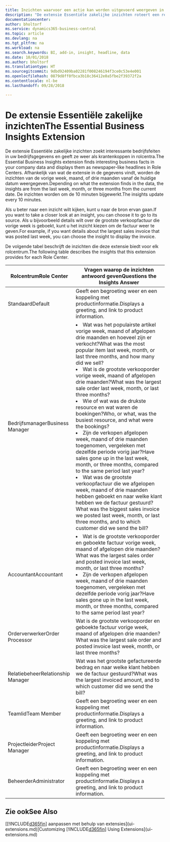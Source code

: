 ```yaml
---
title: Inzichten waarvoor een actie kan worden uitgevoerd weergeven in rolcentra | Microsoft Docs
description: "De extensie Essentiële zakelijke inzichten roteert een reeks zakelijke inzichten in rolcentra."
documentationcenter: 
author: bholtorf
ms.service: dynamics365-business-central
ms.topic: article
ms.devlang: na
ms.tgt_pltfrm: na
ms.workload: na
ms.search.keywords: BI, add-in, insight, headline, data
ms.date: 10/01/2018
ms.author: bholtorf
ms.translationtype: HT
ms.sourcegitcommit: 9dbd92409ba02281f008246194f3ce0c53e4e001
ms.openlocfilehash: 0879d8ff0fbca3b18c36412e0a5fbe2f39372f2a
ms.contentlocale: nl-be
ms.lasthandoff: 09/28/2018

---
```


# <a name="the-essential-business-insights-extension"></a><span data-ttu-id="65d25-103">De extensie Essentiële zakelijke inzichten</span><span class="sxs-lookup"><span data-stu-id="65d25-103">The Essential Business Insights Extension</span></span>
<span data-ttu-id="65d25-104">De extensie Essentiële zakelijke inzichten zoekt interessante bedrijfsfeiten in uw bedrijfsgegevens en geeft ze weer als krantenkoppen in rolcentra.</span><span class="sxs-lookup"><span data-stu-id="65d25-104">The Essential Business Insights extension finds interesting business facts in your company data and displays them as newspaper-like headlines in Role Centers.</span></span> <span data-ttu-id="65d25-105">Afhankelijk van wat de extensie in de gegevens vindt, worden de inzichten van de vorige week, maand, of drie maanden vanaf de huidige datum weergegeven.</span><span class="sxs-lookup"><span data-stu-id="65d25-105">Depending on what the extension finds in the data, the insights are from the last week, month, or three months from the current date.</span></span> <span data-ttu-id="65d25-106">De inzichten worden om de 10 minuten bijgewerkt.</span><span class="sxs-lookup"><span data-stu-id="65d25-106">The insights update every 10 minutes.</span></span>  

<span data-ttu-id="65d25-107">Als u beter naar een inzicht wilt kijken, kunt u naar de bron ervan gaan.</span><span class="sxs-lookup"><span data-stu-id="65d25-107">If you want to take a closer look at an insight, you can choose it to go to its source.</span></span> <span data-ttu-id="65d25-108">Als u bijvoorbeeld details wilt over de grootste verkoopfactuur die vorige week is geboekt, kunt u het inzicht kiezen om de factuur weer te geven.</span><span class="sxs-lookup"><span data-stu-id="65d25-108">For example, if you want details about the largest sales invoice that was posted last week, you can choose the insight to display the invoice.</span></span>

<span data-ttu-id="65d25-109">De volgende tabel beschrijft de inzichten die deze extensie biedt voor elk rolcentrum.</span><span class="sxs-lookup"><span data-stu-id="65d25-109">The following table describes the insights that this extension provides for each Role Center.</span></span>

|<span data-ttu-id="65d25-110">Rolcentrum</span><span class="sxs-lookup"><span data-stu-id="65d25-110">Role Center</span></span>|<span data-ttu-id="65d25-111">Vragen waarop de inzichten antwoord geven</span><span class="sxs-lookup"><span data-stu-id="65d25-111">Questions the Insights Answer</span></span>|
|----|-----|
|<span data-ttu-id="65d25-112">Standaard</span><span class="sxs-lookup"><span data-stu-id="65d25-112">Default</span></span>|<span data-ttu-id="65d25-113">Geeft een begroeting weer en een koppeling met productinformatie.</span><span class="sxs-lookup"><span data-stu-id="65d25-113">Displays a greeting, and link to product information.</span></span>|
|<span data-ttu-id="65d25-114">Bedrijfsmanager</span><span class="sxs-lookup"><span data-stu-id="65d25-114">Business Manager</span></span>|<li> <span data-ttu-id="65d25-115">Wat was het populairste artikel vorige week, maand of afgelopen drie maanden en hoeveel zijn er verkocht?</span><span class="sxs-lookup"><span data-stu-id="65d25-115">What was the most popular item last week, month, or last three months, and how many did we sell?</span></span><br><li> <span data-ttu-id="65d25-116">Wat is de grootste verkooporder vorige week, maand of afgelopen drie maanden?</span><span class="sxs-lookup"><span data-stu-id="65d25-116">What was the largest sale order last week, month, or last three months?</span></span><br><li> <span data-ttu-id="65d25-117">Wie of wat was de drukste resource en wat waren de boekingen?</span><span class="sxs-lookup"><span data-stu-id="65d25-117">Who, or what, was the busiest resource, and what were the bookings?</span></span><br><li> <span data-ttu-id="65d25-118">Zijn de verkopen afgelopen week, maand of drie maanden toegenomen, vergeleken met dezelfde periode vorig jaar?</span><span class="sxs-lookup"><span data-stu-id="65d25-118">Have sales gone up in the last week, month, or three months, compared to the same period last year?</span></span><br><li> <span data-ttu-id="65d25-119">Wat was de grootste verkoopfactuur die we afgelopen week, maand of drie maanden hebben geboekt en naar welke klant hebben we de factuur gestuurd?</span><span class="sxs-lookup"><span data-stu-id="65d25-119">What was the biggest sales invoice we posted last week, month, or last three months, and to which customer did we send the bill?</span></span></li> |
|<span data-ttu-id="65d25-120">Accountant</span><span class="sxs-lookup"><span data-stu-id="65d25-120">Accountant</span></span>|<li> <span data-ttu-id="65d25-121">Wat is de grootste verkooporder en geboekte factuur vorige week, maand of afgelopen drie maanden?</span><span class="sxs-lookup"><span data-stu-id="65d25-121">What was the largest sales order and posted invoice last week, month, or last three months?</span></span><br><li> <span data-ttu-id="65d25-122">Zijn de verkopen afgelopen week, maand of drie maanden toegenomen, vergeleken met dezelfde periode vorig jaar?</span><span class="sxs-lookup"><span data-stu-id="65d25-122">Have sales gone up in the last week, month, or three months, compared to the same period last year?</span></span> |
|<span data-ttu-id="65d25-123">Orderverwerker</span><span class="sxs-lookup"><span data-stu-id="65d25-123">Order Processor</span></span>| <span data-ttu-id="65d25-124">Wat is de grootste verkooporder en geboekte factuur vorige week, maand of afgelopen drie maanden?</span><span class="sxs-lookup"><span data-stu-id="65d25-124">What was the largest sale order and posted invoice last week, month, or last three months?</span></span>|
|<span data-ttu-id="65d25-125">Relatiebeheer</span><span class="sxs-lookup"><span data-stu-id="65d25-125">Relationship Manager</span></span>| <span data-ttu-id="65d25-126">Wat was het grootste gefactureerde bedrag en naar welke klant hebben we de factuur gestuurd?</span><span class="sxs-lookup"><span data-stu-id="65d25-126">What was the largest invoiced amount, and to which customer did we send the bill?</span></span>|
|<span data-ttu-id="65d25-127">Teamlid</span><span class="sxs-lookup"><span data-stu-id="65d25-127">Team Member</span></span>| <span data-ttu-id="65d25-128">Geeft een begroeting weer en een koppeling met productinformatie.</span><span class="sxs-lookup"><span data-stu-id="65d25-128">Displays a greeting, and link to product information.</span></span>|
|<span data-ttu-id="65d25-129">Projectleider</span><span class="sxs-lookup"><span data-stu-id="65d25-129">Project Manager</span></span>| <span data-ttu-id="65d25-130">Geeft een begroeting weer en een koppeling met productinformatie.</span><span class="sxs-lookup"><span data-stu-id="65d25-130">Displays a greeting, and link to product information.</span></span>|
|<span data-ttu-id="65d25-131">Beheerder</span><span class="sxs-lookup"><span data-stu-id="65d25-131">Administrator</span></span>| <span data-ttu-id="65d25-132">Geeft een begroeting weer en een koppeling met productinformatie.</span><span class="sxs-lookup"><span data-stu-id="65d25-132">Displays a greeting, and link to product information.</span></span>|

## <a name="see-also"></a><span data-ttu-id="65d25-133">Zie ook</span><span class="sxs-lookup"><span data-stu-id="65d25-133">See Also</span></span>
<span data-ttu-id="65d25-134">[[!INCLUDE[d365fin](includes/d365fin_md.md)] aanpassen met behulp van extensies](ui-extensions.md)</span><span class="sxs-lookup"><span data-stu-id="65d25-134">[Customizing [!INCLUDE[d365fin](includes/d365fin_md.md)] Using Extensions](ui-extensions.md)</span></span>

